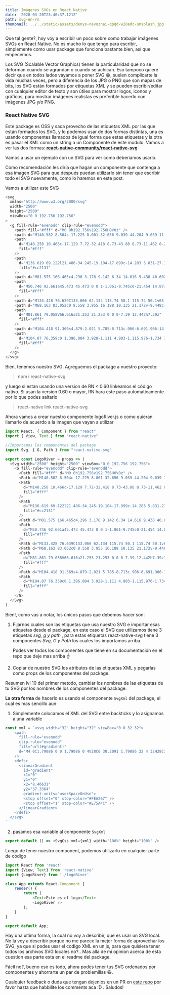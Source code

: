 ```yaml
---
title: Imágenes SVGs en React Native
date: '2020-03-20T23:46:37.121Z'
path: svg-en-rn
thumbnail: ../../static/assets/denys-nevozhai-qpqd-w28adc-unsplash.jpg
---
```


Que tal gente?, hoy voy a escribir un poco sobre como trabajar imágenes SVGs en React Native. No es mucho lo que tengo para escribir, simplemente como usar package que funciona bastante bien, así que empecemos.

Los SVG (Scalable Vector Graphics) tienen la particularidad que no se deforman cuando se agrandan o cuando se achican. Eso tampoco quiere decir que en todos lados vayamos a poner SVG 😁, suelen complicarte la vida muchas veces, pero a diferencia de los JPG o PNG que son mapas de bits, los SVG están formados por etiquetas XML y se pueden escribir/editar con cualquier editor de texto y son útiles para mostrar logos, iconos y gráficos, para mostrar imágenes realistas es preferible hacerlo con imágenes JPG y/o PNG.

### **React Native SVG**

Este package es OSS y saca provecho de las etiquetas XML por las que están formados los SVG, y lo podemos usar de dos formas distintas, una es usando componentes llamados de igual forma que estas etiquetas y la otra es pasar el XML como un string a un Componente de este modulo. Vamos a ver las dos formas: **[react-native-community/react-native-svg](https://github.com/react-native-community/react-native-svg)**

Vamos a usar un ejemplo con un SVG para ver como deberíamos usarlo.

Como recomendación les diría que hagan un componente que contenga a esa imagen SVG para que después puedan utilizarlo sin tener que escribir todo el SVG nuevamente, como lo haremos en este post.

Vamos a utilizar este SVG

```js
<svg
  xmlns="http://www.w3.org/2000/svg"
  width="2500"
  height="2500"
  viewBox="0 0 192.756 192.756"
>
  <g fill-rule="evenodd" clip-rule="evenodd">
    <path fill="#fff" d="M0 0h192.756v192.756H0V0z" />
    <path d="M140.582 8.504c-17.225 8.001-32.656 9.039-44.204 9.039-11.547 0-26.979-1.038-44.205-9.039L22.142 36.752c1.414 3.587 9.319 24.023 10.719 35.829l.995 9.364c1.314 12.95 3.115 30.684 6.137 39.297l.568 1.641c3.979 11.564 13.283 38.596 55.817 61.369 42.536-22.773 51.839-49.805 55.817-61.369l.57-1.645c3.02-8.609 4.82-26.343 6.135-39.297 0 0 .996-9.36.996-9.37 1.4-11.796 9.305-32.231 10.717-35.818L140.582 8.504z" />
    <path
      d="M140.258 10.466c-17.129 7.72-32.418 8.73-43.88 8.73-11.462 0-26.75-1.01-43.879-8.73L24.088 37.19c2.199 5.67 9.094 24.072 10.417 35.216l.995 9.372c1.307 12.866 3.096 30.489 6.055 38.922l.569 1.643c3.886 11.295 12.958 37.648 54.255 60.027 41.298-22.379 50.37-48.732 54.257-60.029l.57-1.65c2.955-8.424 4.744-26.048 6.053-38.924l.998-9.391c1.318-11.117 8.213-29.516 10.412-35.186l-28.411-26.724z"
      fill="#fff"
    />
    <path
      d="M136.619 69.122l21.486-34.245-19.104-17.899c-14.283 5.831-27.193 7.348-37.691 7.664l-9.217 14.737c12.167-1.225 35.596 4.342 44.526 29.743zM54.864 98.867l-9.548 15.488c2.662 10.816 9.708 32.303 32.152 49.469l23.603-37.695c-22.27 2.957-39.706-10.744-46.207-27.262z"
      fill="#cc2131"
    />
    <path d="M81.575 166.465c4.296 3.178 9.142 6.34 14.616 9.438 40.602-22.98 46.286-48.842 49.04-55.457 3.393-8.148 5.797-32.685 6.273-39.372 1.383-19.404 7.908-37.259 10.213-42.859L137.918 76.23c3.885 23.739-11.953 42.424-29.969 48.1l-26.374 42.135zM52.911 92.833a43.434 43.434 0 0 1-1.144-9.916c0-20.64 14.425-37.901 33.741-42.279l10-15.949c-11.184-.039-25.725-1.067-42.058-7.735L30.443 38.617s7.813 19.371 9.43 32.998l1.006 9.458c.772 7.606 1.794 17.669 3.144 25.981l8.888-14.221z" />
    <path
      d="M50.746 92.661a45.473 45.473 0 0 1-1.061-9.745c0-21.454 14.873-39.424 34.866-44.193l7.612-12.354c-10.438-.241-23.604-1.596-38.272-7.4L32.574 39.037s7.468 18.635 9.094 32.337l1.008 9.479c.619 6.105 1.403 13.815 2.382 20.893l5.688-9.085zM84.091 166.037a141.242 141.242 0 0 0 12.151 7.803c39.796-22.773 45.839-50.354 47.306-54.041 2.93-7.357 5.191-26.784 6.26-38.945.307-3.484 1.512-18.401 5.6-29.362L140.1 76.458c3.307 25.05-12.475 43.689-31.016 49.708l-24.993 39.871z"
      fill="#fff"
    />
    <path d="M133.428 76.639C133.066 62.134 115.74 50.1 115.74 50.1v65.621c2.859-1.549 6.504-5.033 6.504-5.033v-10.594c12.371-8.698 11.184-23.455 11.184-23.455zm-11.184 12.498V67.238c4.525 3.716 4.576 12.064 4.576 12.064-.394 7.008-4.576 9.835-4.576 9.835zM88.054 113.018c-13.505-3.283-23.536-15.449-23.536-29.965s10.03-26.684 23.536-29.966V45.3c-17.645 3.412-30.972 19.11-30.972 37.752 0 18.641 13.327 34.163 30.972 37.575v-7.609z" />
    <path d="M68.163 83.052c0 8.558 3.955 16.188 10.135 21.172v-9.448c-2.632-2.788-3.651-5.519-4.075-9.369h7.638V106.658a27.095 27.095 0 0 0 6.193 2.592V56.853c-11.471 3.194-19.891 13.71-19.891 26.199z" />
    <path
      d="M81.861 79.058V66.616a21.253 21.253 0 0 0-7.39 12.442h7.39z"
      fill="#fff"
    />
    <path d="M104.418 91.369s4.879-2.021 5.785-8.713c.906-6.691.906-14.569.906-14.778 0-.208-.326-11.06-.326-11.06s.418-11.006-8.643-11.981c-7.636-.822-9.899-.209-9.899-.209v76.785s4.4.309 6.561-.109V96.977s4.195 9.963 6.17 23.389c0 0 5.498-1.463 7.277-2.748.001-.001-1.743-13.747-7.831-26.249z" />
    <path
      d="M104.07 76.359c0 1.396.004 3.928-1.111 4.903-1.115.976-1.734 1.836-3.895 1.279V53.66s2.85.068 3.965 1.114.977 2.301 1.045 3.276c.071.974-.004 16.606-.004 18.309z"
      fill="#fff"
    />
  </g>
</svg>
```

Bien, tenemos nuestro SVG. Agreguemos el package a nuestro proyecto:

> npm i react-native-svg

y luego si estan usando una version de RN < 0.60 linkeamos el código nativo. Si usan la version 0.60 o mayor, RN hara este paso automaticamente por lo que podes saltarlo

> react-native link react-native-svg

Ahora vamos a crear nuestro componente logoRiver.js o como quieran llamarlo de acuerdo a la imagen que vayan a utilizar

```js
import React, { Component } from "react"
import { View, Text } from "react-native"

//Importamos los componentes del package
import Svg, { G, Path } from "react-native-svg"

export const LogoRiver = props => (
  <Svg width="2500" height="2500" viewBox="0 0 192.756 192.756">
    <G fill-rule="evenodd" clip-rule="evenodd">
      <Path fill="#fff" d="M0 0h192.756v192.756H0V0z" />
      <Path d="M140.582 8.504c-17.225 8.001-32.656 9.039-44.204 9.039-11.547 0-26.979-1.038-44.205-9.039L22.142 36.752c1.414 3.587 9.319 24.023 10.719 35.829l.995 9.364c1.314 12.95 3.115 30.684 6.137 39.297l.568 1.641c3.979 11.564 13.283 38.596 55.817 61.369 42.536-22.773 51.839-49.805 55.817-61.369l.57-1.645c3.02-8.609 4.82-26.343 6.135-39.297 0 0 .996-9.36.996-9.37 1.4-11.796 9.305-32.231 10.717-35.818L140.582 8.504z" />
      <Path
        d="M140.258 10.466c-17.129 7.72-32.418 8.73-43.88 8.73-11.462 0-26.75-1.01-43.879-8.73L24.088 37.19c2.199 5.67 9.094 24.072 10.417 35.216l.995 9.372c1.307 12.866 3.096 30.489 6.055 38.922l.569 1.643c3.886 11.295 12.958 37.648 54.255 60.027 41.298-22.379 50.37-48.732 54.257-60.029l.57-1.65c2.955-8.424 4.744-26.048 6.053-38.924l.998-9.391c1.318-11.117 8.213-29.516 10.412-35.186l-28.411-26.724z"
        fill="#fff"
      />
      <Path
        d="M136.619 69.122l21.486-34.245-19.104-17.899c-14.283 5.831-27.193 7.348-37.691 7.664l-9.217 14.737c12.167-1.225 35.596 4.342 44.526 29.743zM54.864 98.867l-9.548 15.488c2.662 10.816 9.708 32.303 32.152 49.469l23.603-37.695c-22.27 2.957-39.706-10.744-46.207-27.262z"
        fill="#cc2131"
      />
      <Path d="M81.575 166.465c4.296 3.178 9.142 6.34 14.616 9.438 40.602-22.98 46.286-48.842 49.04-55.457 3.393-8.148 5.797-32.685 6.273-39.372 1.383-19.404 7.908-37.259 10.213-42.859L137.918 76.23c3.885 23.739-11.953 42.424-29.969 48.1l-26.374 42.135zM52.911 92.833a43.434 43.434 0 0 1-1.144-9.916c0-20.64 14.425-37.901 33.741-42.279l10-15.949c-11.184-.039-25.725-1.067-42.058-7.735L30.443 38.617s7.813 19.371 9.43 32.998l1.006 9.458c.772 7.606 1.794 17.669 3.144 25.981l8.888-14.221z" />
      <Path
        d="M50.746 92.661a45.473 45.473 0 0 1-1.061-9.745c0-21.454 14.873-39.424 34.866-44.193l7.612-12.354c-10.438-.241-23.604-1.596-38.272-7.4L32.574 39.037s7.468 18.635 9.094 32.337l1.008 9.479c.619 6.105 1.403 13.815 2.382 20.893l5.688-9.085zM84.091 166.037a141.242 141.242 0 0 0 12.151 7.803c39.796-22.773 45.839-50.354 47.306-54.041 2.93-7.357 5.191-26.784 6.26-38.945.307-3.484 1.512-18.401 5.6-29.362L140.1 76.458c3.307 25.05-12.475 43.689-31.016 49.708l-24.993 39.871z"
        fill="#fff"
      />
      <Path d="M133.428 76.639C133.066 62.134 115.74 50.1 115.74 50.1v65.621c2.859-1.549 6.504-5.033 6.504-5.033v-10.594c12.371-8.698 11.184-23.455 11.184-23.455zm-11.184 12.498V67.238c4.525 3.716 4.576 12.064 4.576 12.064-.394 7.008-4.576 9.835-4.576 9.835zM88.054 113.018c-13.505-3.283-23.536-15.449-23.536-29.965s10.03-26.684 23.536-29.966V45.3c-17.645 3.412-30.972 19.11-30.972 37.752 0 18.641 13.327 34.163 30.972 37.575v-7.609z" />
      <Path d="M68.163 83.052c0 8.558 3.955 16.188 10.135 21.172v-9.448c-2.632-2.788-3.651-5.519-4.075-9.369h7.638V106.658a27.095 27.095 0 0 0 6.193 2.592V56.853c-11.471 3.194-19.891 13.71-19.891 26.199z" />
      <Path
        d="M81.861 79.058V66.616a21.253 21.253 0 0 0-7.39 12.442h7.39z"
        fill="#fff"
      />
      <Path d="M104.418 91.369s4.879-2.021 5.785-8.713c.906-6.691.906-14.569.906-14.778 0-.208-.326-11.06-.326-11.06s.418-11.006-8.643-11.981c-7.636-.822-9.899-.209-9.899-.209v76.785s4.4.309 6.561-.109V96.977s4.195 9.963 6.17 23.389c0 0 5.498-1.463 7.277-2.748.001-.001-1.743-13.747-7.831-26.249z" />
      <Path
        d="M104.07 76.359c0 1.396.004 3.928-1.111 4.903-1.115.976-1.734 1.836-3.895 1.279V53.66s2.85.068 3.965 1.114.977 2.301 1.045 3.276c.071.974-.004 16.606-.004 18.309z"
        fill="#fff"
      />
    </G>
  </Svg>
)
```

Bien!, como vas a notar, los únicos pasos que debemos hacer son:

1. Fijarnos cuales son las etiquetas que usa nuestro SVG e importar esas etiquetas desde el package, en este caso el SVG que utilizamos tiene 3 etiquetas _svg, g y path_ , para estas etiquetas react-native-svg tiene 3 componentes _Svg, G y Path_ los cuales los importamos arriba.

   Podes ver todos los componentes que tiene en su documentación en el repo que deje mas arriba ☝️

2) Copiar de nuestro SVG los atributos de las etiquetas XML y pegarlas como props de los componentes del package.

Resumen lvl 10 del primer metodo, cambiar los nombres de las etiquetas de tu SVG por los nombres de los componentes del package.

**La otra forma** de hacerlo es usando el componente `SvgXml` del package, el cual es mas sencillo aun:

1. Simplemente colocamos el XML del SVG entre backticks y lo asignamos a una variable

```js
const xml = `<svg width="32" height="32" viewBox="0 0 32 32">
    <path
      fill-rule="evenodd"
      clip-rule="evenodd"
      fill="url(#gradient)"
      d="M4 0C1.79086 0 0 1.79086 0 4V28C0 30.2091 1.79086 32 4 32H28C30.2091 32 32 30.2091 32 28V4C32 1.79086 30.2091 0 28 0H4ZM17 6C17 5.44772 17.4477 5 18 5H20C20.5523 5 21 5.44772 21 6V25C21 25.5523 20.5523 26 20 26H18C17.4477 26 17 25.5523 17 25V6ZM12 11C11.4477 11 11 11.4477 11 12V25C11 25.5523 11.4477 26 12 26H14C14.5523 26 15 25.5523 15 25V12C15 11.4477 14.5523 11 14 11H12ZM6 18C5.44772 18 5 18.4477 5 19V25C5 25.5523 5.44772 26 6 26H8C8.55228 26 9 25.5523 9 25V19C9 18.4477 8.55228 18 8 18H6ZM24 14C23.4477 14 23 14.4477 23 15V25C23 25.5523 23.4477 26 24 26H26C26.5523 26 27 25.5523 27 25V15C27 14.4477 26.5523 14 26 14H24Z"
    />
    <defs>
      <linearGradient
        id="gradient"
        x1="0"
        y1="0"
        x2="8.46631"
        y2="37.3364"
        gradient-units="userSpaceOnUse">
        <stop offset="0" stop-color="#FEA267" />
        <stop offset="1" stop-color="#E75A4C" />
      </linearGradient>
    </defs>
  </svg>
`
```

2. pasamos esa variable al componente `SvgXml`

```js
export default () => <SvgCss xml={xml} width="100%" height="100%" />
```

Luego de tener nuestro component, podemos utilizarlo en cualquier parte de código

```js
import React from 'react'
import {View, Text} from 'react-native'
import {LogoRiver} from './logoRiver'

class App extends React.Component {
    render() {
        return (
            <Text>Este es el logo</Text>
            <LogoRiver />
        );
    }
}

export default App;
```

Hay una ultima forma, la cual no voy a describir, que es usar un SVG local. No la voy a describir porque no me parece la mejor forma de aprovechar los SVG, ya que si podes usar el codigo XML en un js, para que quisiera tener todos los archivos SVG locales no?.. Mas alla de mi opinion acerca de esta cuestion esa parte esta en el readme del package.

Fácil no?, bueno eso es todo, ahora podes tener tus SVG ordenados por componentes y ahorrarte un par de problemillas 😆.

Cualquier feedback o duda que tengan dejenlos en un PR en [este repo](https://github.com/enzzoperez/enzoublog) por favor hasta que habbilite los comments aca :D . Saludos!
